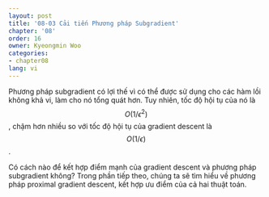 ```yaml
---
layout: post
title: '08-03 Cải tiến Phương pháp Subgradient'
chapter: '08'
order: 16
owner: Kyeongmin Woo
categories:
- chapter08
lang: vi
---
```


Phương pháp subgradient có lợi thế vì có thể được sử dụng cho các hàm lồi không khả vi, làm cho nó tổng quát hơn. Tuy nhiên, tốc độ hội tụ của nó là $$O(1/\epsilon^{2})$$, chậm hơn nhiều so với tốc độ hội tụ của gradient descent là $$O(1/\epsilon)$$.

Có cách nào để kết hợp điểm mạnh của gradient descent và phương pháp subgradient không? Trong phần tiếp theo, chúng ta sẽ tìm hiểu về phương pháp proximal gradient descent, kết hợp ưu điểm của cả hai thuật toán.